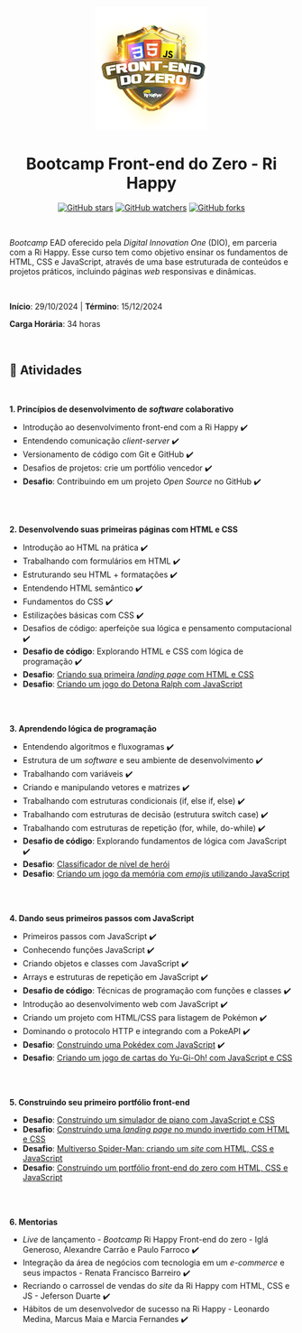 <div align="center">

<img src="./images/logo.webp" alt="Bootcamp logo" width="200" >

<h1> Bootcamp Front-end do Zero - Ri Happy </h1>

[![GitHub stars](https://img.shields.io/github/stars/biachristie/dio-bootcamp-frontend-do-zero.svg?style=social&label=Star&maxAge=2592000)](https://github.com/biachristie/dio-bootcamp-frontend-do-zero/stargazers)
[![GitHub watchers](https://img.shields.io/github/watchers/biachristie/dio-bootcamp-frontend-do-zero.svg?style=social&label=Watch&maxAge=2592000)](https://github.com/biachristie/dio-bootcamp-frontend-do-zero/watchers)
[![GitHub forks](https://img.shields.io/github/forks/biachristie/dio-bootcamp-frontend-do-zero.svg?style=social&label=Fork&maxAge=2592000)](https://github.com/biachristie/dio-bootcamp-frontend-do-zero/network/members)

</div>
<br>


*Bootcamp* EAD oferecido pela *Digital Innovation One* (DIO), em parceria com a Ri Happy. Esse curso tem como objetivo ensinar os fundamentos de HTML, CSS e JavaScript, através de uma base estruturada de conteúdos e projetos práticos, incluindo páginas *web* responsivas e dinâmicas.


<br>

**Início**: 29/10/2024 | **Término**: 15/12/2024

**Carga Horária**: 34 horas

<br>

## 📝 Atividades
<br>

**1. Princípios de desenvolvimento de *software* colaborativo**

* Introdução ao desenvolvimento front-end com a Ri Happy ✔️
* Entendendo comunicação *client-server* ✔️
* Versionamento de código com Git e GitHub ✔️
* Desafios de projetos: crie um portfólio vencedor ✔️
* **Desafio**: Contribuindo em um projeto *Open Source* no GitHub ✔️

<br>
<br>

**2. Desenvolvendo suas primeiras páginas com HTML e CSS**
* Introdução ao HTML na prática ✔️ 
* Trabalhando com formulários em HTML ✔️ 
* Estruturando seu HTML + formatações ✔️ 
* Entendendo HTML semântico ✔️ 
* Fundamentos do CSS ✔️ 
* Estilizações básicas com CSS ✔️ 
* Desafios de código: aperfeiçõe sua lógica e pensamento computacional ✔️ 
* **Desafio de código**: Explorando HTML e CSS com lógica de programação ✔️ 
* **Desafio**: [Criando sua primeira *landing page* com HTML e CSS]() 
* **Desafio**: [Criando um jogo do Detona Ralph com JavaScript]() 


<br>
<br>

**3. Aprendendo lógica de programação**
* Entendendo algoritmos e fluxogramas ✔️
* Estrutura de um *software* e seu ambiente de desenvolvimento ✔️
* Trabalhando com variáveis ✔️
* Criando e manipulando vetores e matrizes ✔️
* Trabalhando com estruturas condicionais (if, else if, else) ✔️
* Trabalhando com estruturas de decisão (estrutura switch case) ✔️
* Trabalhando com estruturas de repetição (for, while, do-while) ✔️
* **Desafio de código**: Explorando fundamentos de lógica com JavaScript ✔️
* **Desafio**: [Classificador de nível de herói]() 
* **Desafio**: [Criando um jogo da memória com *emojis* utilizando JavaScript]() 


<br>
<br>

**4. Dando seus primeiros passos com JavaScript**
* Primeiros passos com JavaScript ✔️
* Conhecendo funções JavaScript ✔️
* Criando objetos e classes com JavaScript ✔️
* Arrays e estruturas de repetição em JavaScript ✔️
* **Desafio de código**: Técnicas de programação com funções e classes ✔️
* Introdução ao desenvolvimento web com JavaScript ✔️
* Criando um projeto com HTML/CSS para listagem de Pokémon ✔️
* Dominando o protocolo HTTP e integrando com a PokeAPI ✔️
* **Desafio**: [Construindo uma Pokédex com JavaScript](https://github.com/biachristie/javascript-pokedex) ✔️
* **Desafio**: [Criando um jogo de cartas do Yu-Gi-Oh! com JavaScript e CSS]() 


<br>
<br>

**5. Construindo seu primeiro portfólio front-end**
* **Desafio**: [Construindo um simulador de piano com JavaScript e CSS]() 
* **Desafio**: [Construindo uma *landing page* no mundo invertido com HTML e CSS]() 
* **Desafio**: [Multiverso Spider-Man: criando um *site* com HTML, CSS e JavaScript]() 
* **Desafio**: [Construindo um portfólio front-end do zero com HTML, CSS e JavaScript]() 


<br>
<br>

**6. Mentorias**
* *Live* de lançamento - *Bootcamp* Ri Happy Front-end do zero - Iglá Generoso, Alexandre Carrão e Paulo Farroco ✔️
* Integração da área de negócios com tecnologia em um *e-commerce* e seus impactos - Renata Francisco Barreiro ✔️
* Recriando o carrossel de vendas do *site* da Ri Happy com HTML, CSS e JS - Jeferson Duarte ✔️
* Hábitos de um desenvolvedor de sucesso na Ri Happy - Leonardo Medina, Marcus Maia e Marcia Fernandes ✔️